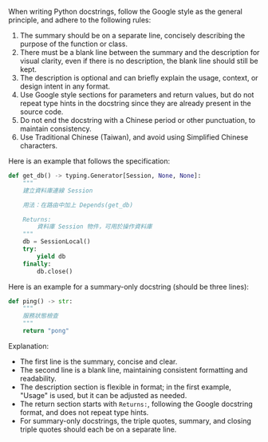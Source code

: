 When writing Python docstrings, follow the Google style as the general principle, and adhere to the following rules:

1. The summary should be on a separate line, concisely describing the purpose of the function or class.
2. There must be a blank line between the summary and the description for visual clarity, even if there is no description, the blank line should still be kept.
3. The description is optional and can briefly explain the usage, context, or design intent in any format.
4. Use Google style sections for parameters and return values, but do not repeat type hints in the docstring since they are already present in the source code.
5. Do not end the docstring with a Chinese period or other punctuation, to maintain consistency.
6. Use Traditional Chinese (Taiwan), and avoid using Simplified Chinese characters.

Here is an example that follows the specification:

```python
def get_db() -> typing.Generator[Session, None, None]:
    """
    建立資料庫連線 Session

    用法：在路由中加上 Depends(get_db)

    Returns:
        資料庫 Session 物件，可用於操作資料庫
    """
    db = SessionLocal()
    try:
        yield db
    finally:
        db.close()
```

Here is an example for a summary-only docstring (should be three lines):

```python
def ping() -> str:
    """
    服務狀態檢查
    """
    return "pong"
```

Explanation:

- The first line is the summary, concise and clear.
- The second line is a blank line, maintaining consistent formatting and readability.
- The description section is flexible in format; in the first example, "Usage" is used, but it can be adjusted as needed.
- The return section starts with `Returns:`, following the Google docstring format, and does not repeat type hints.
- For summary-only docstrings, the triple quotes, summary, and closing triple quotes should each be on a separate line.
